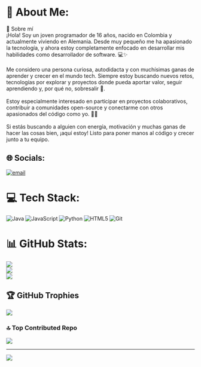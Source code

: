 # 💫 About Me:
💫 Sobre mí<br>¡Hola! Soy un joven programador de 16 años, nacido en Colombia y actualmente viviendo en Alemania. Desde muy pequeño me ha apasionado la tecnología, y ahora estoy completamente enfocado en desarrollar mis habilidades como desarrollador de software. 💻✨<br><br>Me considero una persona curiosa, autodidacta y con muchísimas ganas de aprender y crecer en el mundo tech. Siempre estoy buscando nuevos retos, tecnologías por explorar y proyectos donde pueda aportar valor, seguir aprendiendo y, por qué no, sobresalir 🚀.<br><br>Estoy especialmente interesado en participar en proyectos colaborativos, contribuir a comunidades open-source y conectarme con otros apasionados del código como yo. 💬🌐<br><br>Si estás buscando a alguien con energía, motivación y muchas ganas de hacer las cosas bien, ¡aquí estoy! Listo para poner manos al código y crecer junto a tu equipo.


## 🌐 Socials:
[![email](https://img.shields.io/badge/Email-D14836?logo=gmail&logoColor=white)](mailto:NikooGram807@gmail.com) 

# 💻 Tech Stack:
![Java](https://img.shields.io/badge/java-%23ED8B00.svg?style=for-the-badge&logo=openjdk&logoColor=white) ![JavaScript](https://img.shields.io/badge/javascript-%23323330.svg?style=for-the-badge&logo=javascript&logoColor=%23F7DF1E) ![Python](https://img.shields.io/badge/python-3670A0?style=for-the-badge&logo=python&logoColor=ffdd54) ![HTML5](https://img.shields.io/badge/html5-%23E34F26.svg?style=for-the-badge&logo=html5&logoColor=white) ![Git](https://img.shields.io/badge/git-%23F05033.svg?style=for-the-badge&logo=git&logoColor=white)
# 📊 GitHub Stats:
![](https://github-readme-stats.vercel.app/api?username=NikooGramp&theme=tokyonight&hide_border=false&include_all_commits=false&count_private=false)<br/>
![](https://nirzak-streak-stats.vercel.app/?user=NikooGramp&theme=tokyonight&hide_border=false)<br/>
![](https://github-readme-stats.vercel.app/api/top-langs/?username=NikooGramp&theme=tokyonight&hide_border=false&include_all_commits=false&count_private=false&layout=compact)

## 🏆 GitHub Trophies
![](https://github-profile-trophy.vercel.app/?username=NikooGramp&theme=tokyonight&no-frame=false&no-bg=true&margin-w=4)

### 🔝 Top Contributed Repo
![](https://github-contributor-stats.vercel.app/api?username=NikooGramp&limit=5&theme=dark&combine_all_yearly_contributions=true)

---
[![](https://visitcount.itsvg.in/api?id=NikooGramp&icon=0&color=0)](https://visitcount.itsvg.in)

<!-- Proudly created with GPRM ( https://gprm.itsvg.in ) -->
